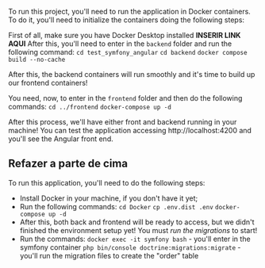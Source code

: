 To run this project, you'll need to run the application in Docker containers.
To do it, you'll need to initialize the containers doing the following steps:

First of all, make sure you have Docker Desktop installed __INSERIR LINK AQUI__
After this, you'll need to enter in the `backend` folder and run the following command:
`cd test_symfony_angular`
`cd backend`
`docker compose build --no-cache`

After this, the backend containers will run smoothly and it's time to build up our frontend containers!

You need, now, to enter in the `frontend` folder and then do the following commands:
`cd ../frontend`
`docker-compose up -d`

After this process, we'll have either front and backend running in your machine!
You can test the application accessing http://localhost:4200 and you'll see the Angular front end.

## Refazer a parte de cima

To run this application, you'll need to do the following steps:
* Install Docker in your machine, if you don't have it yet;
* Run the following commands:
`cd Docker`
`cp .env.dist .env` 
`docker-compose up -d`
* After this, both back and frontend will be ready to access, but we didn't finished the environment setup yet! You must _run the migrations_ to start!
* Run the commands:
 `docker exec -it symfony bash` - you'll enter in the symfony container
 `php bin/console doctrine:migrations:migrate` - you'll run the migration files to create the "order" table
 